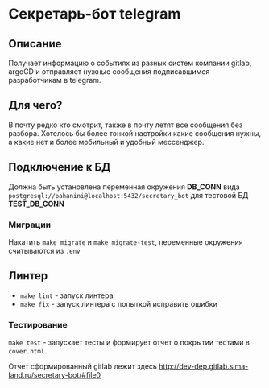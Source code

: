 # Секретарь-бот telegram

## Описание

Получает информацию о событиях из разных систем компании gitlab, argoCD и отправляет нужные сообщения подписавшимся разработчикам в telegram.

## Для чего?

В почту редко кто смотрит, также в почту летят все сообщения без разбора. Хотелось бы более тонкой настройки какие сообщения нужны, а какие нет и более мобильный и удобный мессенджер.

## Подключение к БД

Должна быть установлена переменная окружения **DB_CONN** вида `postgresql://pahanini@localhost:5432/secretary_bot`
для тестовой БД **TEST_DB_CONN**

### Миграции

Накатить `make migrate` и `make migrate-test`, переменные окружения считываются из `.env`

## Линтер 

- `make lint` - запуск линтера
- `make fix` - запуск линтера с попыткой исправить ошибки

### Тестирование

`make test` - запускает тесты и формирует отчет о покрытии тестами в `cover.html`. 

Отчет сформированный gitlab лежит здесь http://dev-dep.gitlab.sima-land.ru/secretary-bot/#file0